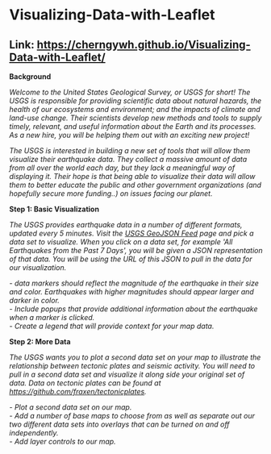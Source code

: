 # Visualizing-Data-with-Leaflet
## Link: https://cherngywh.github.io/Visualizing-Data-with-Leaflet/

**Background**

*Welcome to the United States Geological Survey, or USGS for short! The USGS is responsible for providing scientific data about natural hazards, the health of our ecosystems and environment; and the impacts of climate and land-use change. Their scientists develop new methods and tools to supply timely, relevant, and useful information about the Earth and its processes. As a new hire, you will be helping them out with an exciting new project!*

*The USGS is interested in building a new set of tools that will allow them visualize their earthquake data. They collect a massive amount of data from all over the world each day, but they lack a meaningful way of displaying it. Their hope is that being able to visualize their data will allow them to better educate the public and other government organizations (and hopefully secure more funding..) on issues facing our planet.*

**Step 1: Basic Visualization**

*The USGS provides earthquake data in a number of different formats, updated every 5 minutes. Visit the [USGS GeoJSON Feed](https://earthquake.usgs.gov/earthquakes/feed/v1.0/geojson.php) page and pick a data set to visualize. When you click on a data set, for example 'All Earthquakes from the Past 7 Days', you will be given a JSON representation of that data. You will be using the URL of this JSON to pull in the data for our visualization.*

*- data markers should reflect the magnitude of the earthquake in their size and color. Earthquakes with higher magnitudes should appear larger and darker in color.*<br/>
*- Include popups that provide additional information about the earthquake when a marker is clicked.*<br/>
*- Create a legend that will provide context for your map data.*

**Step 2: More Data**

*The USGS wants you to plot a second data set on your map to illustrate the relationship between tectonic plates and seismic activity. You will need to pull in a second data set and visualize it along side your original set of data. Data on tectonic plates can be found at https://github.com/fraxen/tectonicplates.*

*- Plot a second data set on our map.*<br/>
*- Add a number of base maps to choose from as well as separate out our two different data sets into overlays that can be turned on and off independently.*<br/>
*- Add layer controls to our map.*
